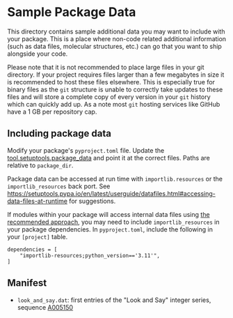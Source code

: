 # Sample Package Data

This directory contains sample additional data you may want to include with your package.
This is a place where non-code related additional information (such as data files, molecular structures,  etc.) can 
go that you want to ship alongside your code.

Please note that it is not recommended to place large files in your git directory. If your project requires files larger
than a few megabytes in size it is recommended to host these files elsewhere. This is especially true for binary files
as the `git` structure is unable to correctly take updates to these files and will store a complete copy of every version
in your `git` history which can quickly add up. As a note most `git` hosting services like GitHub have a 1 GB per repository
cap.

## Including package data

Modify your package's `pyproject.toml` file.
Update the [tool.setuptools.package_data](https://setuptools.pypa.io/en/latest/userguide/datafiles.html#package-data)
and point it at the correct files.
Paths are relative to `package_dir`.

Package data can be accessed at run time with `importlib.resources` or the `importlib_resources` back port.
See https://setuptools.pypa.io/en/latest/userguide/datafiles.html#accessing-data-files-at-runtime
for suggestions.

If modules within your package will access internal data files using
[the recommended approach](https://setuptools.pypa.io/en/latest/userguide/datafiles.html#accessing-data-files-at-runtime),
you may need to include `importlib_resources` in your package dependencies.
In `pyproject.toml`, include the following in your `[project]` table.
```
dependencies = [
    "importlib-resources;python_version=='3.11'",
]
```

## Manifest

* `look_and_say.dat`: first entries of the "Look and Say" integer series, sequence [A005150](https://oeis.org/A005150)
